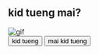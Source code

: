 <!DOCTYPE html>
<html lang="en">
<head>
    <meta charset="UTF-8">
    <meta name="viewport" content="width=device-width, initial-scale=1.0">
    <title>Confession</title>
    <link rel="stylesheet" href="style.css"/>
</head>
<body>
    <div class="wrapper">
        <h2 class="quesion">
            kid tueng mai?
        </h2>
   <img class="gif" src="https://media.tenor.com/RHvrh7BX1ykAAAAi/bunny-cute.gif" alt="gif">
   <div class="btn-group">
    <button class="yes-btn">kid tueng</button>
    <button class="no-btn"> mai kid tueng</button>
</div>
</div>
<script src="script.js"></script>
</body>
</html>
